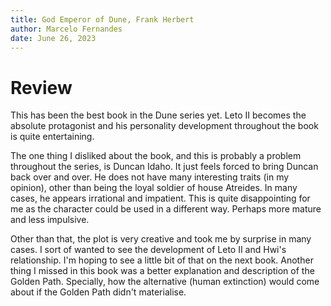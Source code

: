 ```yaml
---
title: God Emperor of Dune, Frank Herbert
author: Marcelo Fernandes
date: June 26, 2023
---
```


# Review

This has been the best book in the Dune series yet. Leto II becomes the
absolute protagonist and his personality development throughout the book is
quite entertaining.

The one thing I disliked about the book, and this is probably a problem
throughout the series, is Duncan Idaho. It just feels forced to bring Duncan
back over and over. He does not have many interesting traits (in my opinion),
other than being the loyal soldier of house Atreides. In many cases, he appears
irrational and impatient. This is quite disappointing for me as the character
could be used in a different way. Perhaps more mature and less impulsive.

Other than that, the plot is very creative and took me by surprise in many
cases. I sort of wanted to see the development of Leto II and Hwi's
relationship. I'm hoping to see a little bit of that on the next book. Another
thing I missed in this book was a better explanation and description of the
Golden Path. Specially, how the alternative (human extinction) would come about
if the Golden Path didn't materialise.
